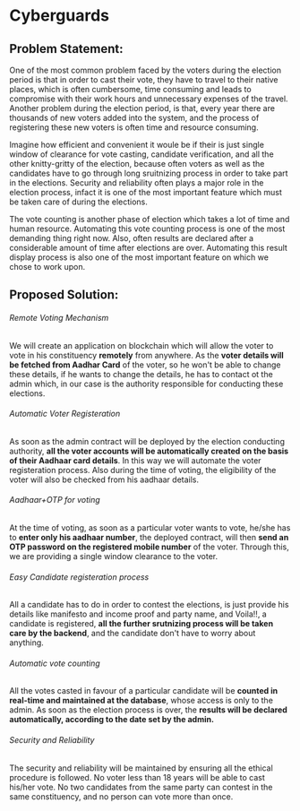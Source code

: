  # Cyberguards

## Problem Statement:

One of the most common problem faced by the voters during the election period is that in order to cast their vote, they have to travel to their 
native places, which is often cumbersome, time consuming and leads to compromise with their work hours and unnecessary expenses of the travel.
Another problem during the election period, is that, every year there are thousands of new voters added into the system, and the process of registering these new
voters is often time and resource consuming.

Imagine how efficient and convenient it woule be if their is just single window of clearance for vote casting, candidate verification, and all the
other knitty-gritty of the election, because often voters as well as the candidates have to go through long sruitnizing process in order to take
part in the elections. Security and reliability often plays a major role in the election process, infact it is one of the most important feature
which must be taken care of during the elections.

The vote counting is another phase of election which takes a lot of time and human resource. Automating this vote counting process is one of the 
most demanding thing right now. Also, often results are declared after a considerable amount of time after elections are over. Automating this result display
process is also one of the most important feature on which we chose to work upon.

## Proposed Solution:

###### Remote Voting Mechanism

We will create an application on blockchain which will allow the voter to vote in his constituency **remotely** from anywhere. As the **voter details will be
fetched from Aadhar Card** of the voter, so he won't be able to change these details, if he wants to change the details, he has to contact ot the admin which, in our
case is the authority responsible for conducting these elections.

###### Automatic Voter Registeration

As soon as the admin contract will be deployed by the election conducting authority, **all the voter accounts will be automatically created on the basis of their
Aadhaar card details**. In this way we will automate the voter registeration process. Also during the time of voting, the eligibility of the voter will also be
checked from his aadhaar details.

###### Aadhaar+OTP for voting

At the time of voting, as soon as a particular voter wants to vote, he/she has to **enter only his aadhaar number**, the deployed contract, will then **send an OTP password
on the registered mobile number** of the voter. Through this, we are providing a single window clearance to the voter.

###### Easy Candidate registeration process

All a candidate has to do in order to contest the elections, is just provide his details like manifesto and income proof and party name, and Voila!!, a candidate is 
registered, **all the further srutnizing process will be taken care by the backend**, and the candidate don't have to worry about anything.

###### Automatic vote counting

All the votes casted in favour of a particular candidate will be **counted in real-time and maintained at the database**, whose access is only to the admin.
As soon as the election process is over, the **results will be declared automatically, according to the date set by the admin.**

###### Security and Reliability

The security and reliability will be maintained by ensuring all the ethical procedure is followed. No voter less than 18 years will be able to cast his/her vote.
No two candidates from the same party can contest in the same constituency, and no person can vote more than once.
